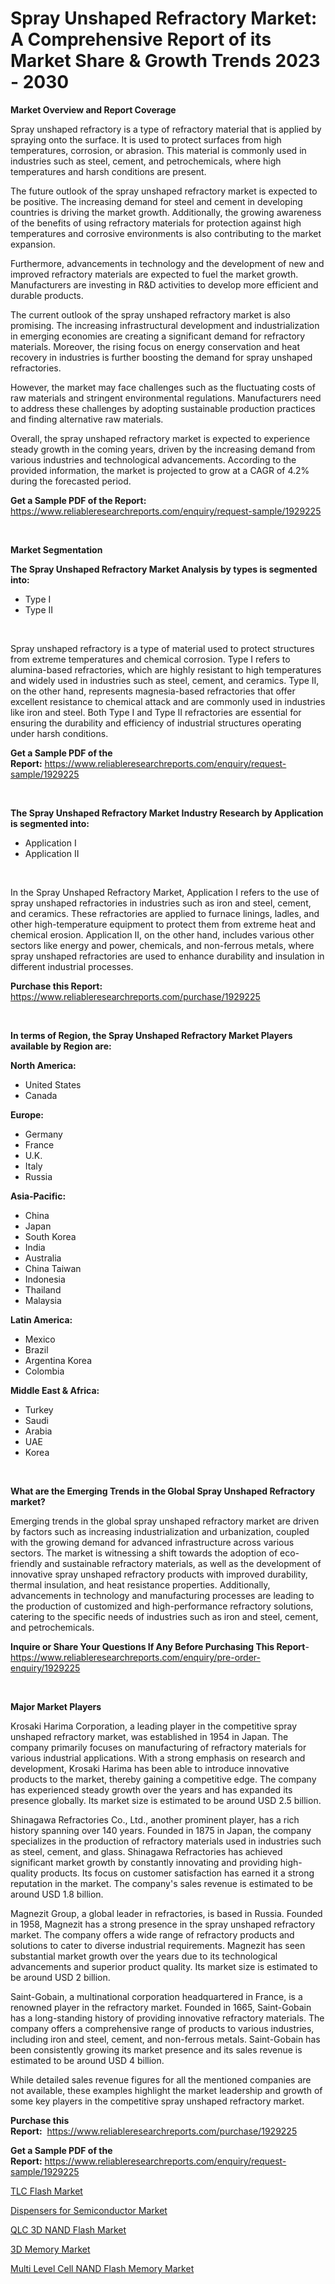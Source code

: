 <p><h1>Spray Unshaped Refractory Market: A Comprehensive Report of its Market Share & Growth Trends 2023 - 2030</h1></p><p><strong>Market Overview and Report Coverage</strong></p>
<p><p>Spray unshaped refractory is a type of refractory material that is applied by spraying onto the surface. It is used to protect surfaces from high temperatures, corrosion, or abrasion. This material is commonly used in industries such as steel, cement, and petrochemicals, where high temperatures and harsh conditions are present.</p><p>The future outlook of the spray unshaped refractory market is expected to be positive. The increasing demand for steel and cement in developing countries is driving the market growth. Additionally, the growing awareness of the benefits of using refractory materials for protection against high temperatures and corrosive environments is also contributing to the market expansion.</p><p>Furthermore, advancements in technology and the development of new and improved refractory materials are expected to fuel the market growth. Manufacturers are investing in R&D activities to develop more efficient and durable products.</p><p>The current outlook of the spray unshaped refractory market is also promising. The increasing infrastructural development and industrialization in emerging economies are creating a significant demand for refractory materials. Moreover, the rising focus on energy conservation and heat recovery in industries is further boosting the demand for spray unshaped refractories.</p><p>However, the market may face challenges such as the fluctuating costs of raw materials and stringent environmental regulations. Manufacturers need to address these challenges by adopting sustainable production practices and finding alternative raw materials.</p><p>Overall, the spray unshaped refractory market is expected to experience steady growth in the coming years, driven by the increasing demand from various industries and technological advancements. According to the provided information, the market is projected to grow at a CAGR of 4.2% during the forecasted period.</p></p>
<p><strong>Get a Sample PDF of the Report:</strong> <a href="https://www.reliableresearchreports.com/enquiry/request-sample/1929225">https://www.reliableresearchreports.com/enquiry/request-sample/1929225</a></p>
<p>&nbsp;</p>
<p><strong>Market Segmentation</strong></p>
<p><strong>The Spray Unshaped Refractory Market Analysis by types is segmented into:</strong></p>
<p><ul><li>Type I</li><li>Type II</li></ul></p>
<p>&nbsp;</p>
<p><p>Spray unshaped refractory is a type of material used to protect structures from extreme temperatures and chemical corrosion. Type I refers to alumina-based refractories, which are highly resistant to high temperatures and widely used in industries such as steel, cement, and ceramics. Type II, on the other hand, represents magnesia-based refractories that offer excellent resistance to chemical attack and are commonly used in industries like iron and steel. Both Type I and Type II refractories are essential for ensuring the durability and efficiency of industrial structures operating under harsh conditions.</p></p>
<p><strong>Get a Sample PDF of the Report:</strong>&nbsp;<a href="https://www.reliableresearchreports.com/enquiry/request-sample/1929225">https://www.reliableresearchreports.com/enquiry/request-sample/1929225</a></p>
<p>&nbsp;</p>
<p><strong>The Spray Unshaped Refractory Market Industry Research by Application is segmented into:</strong></p>
<p><ul><li>Application I</li><li>Application II</li></ul></p>
<p>&nbsp;</p>
<p><p>In the Spray Unshaped Refractory Market, Application I refers to the use of spray unshaped refractories in industries such as iron and steel, cement, and ceramics. These refractories are applied to furnace linings, ladles, and other high-temperature equipment to protect them from extreme heat and chemical erosion. Application II, on the other hand, includes various other sectors like energy and power, chemicals, and non-ferrous metals, where spray unshaped refractories are used to enhance durability and insulation in different industrial processes.</p></p>
<p><strong>Purchase this Report:</strong>&nbsp; <a href="https://www.reliableresearchreports.com/purchase/1929225">https://www.reliableresearchreports.com/purchase/1929225</a></p>
<p>&nbsp;</p>
<p><strong>In terms of Region, the Spray Unshaped Refractory Market Players available by Region are:</strong></p>
<p>
    <p> <strong> North America: </strong>
        <ul>
            <li>United States</li>
            <li>Canada</li>
        </ul>
        </p> 
    <p> <strong> Europe: </strong>
        <ul>
            <li>Germany</li>
            <li>France</li>
            <li>U.K.</li>
            <li>Italy</li>
            <li>Russia</li>
        </ul>
        </p> 
    <p> <strong> Asia-Pacific: </strong>
        <ul>
            <li>China</li>
            <li>Japan</li>
            <li>South Korea</li>
            <li>India</li>
            <li>Australia</li>
            <li>China Taiwan</li>
            <li>Indonesia</li>
            <li>Thailand</li>
            <li>Malaysia</li>
        </ul>
        </p> 
    <p> <strong> Latin America: </strong>
        <ul>
            <li>Mexico</li>
            <li>Brazil</li>
            <li>Argentina Korea</li>
            <li>Colombia</li>
        </ul>
        </p> 
    <p> <strong> Middle East & Africa: </strong>
        <ul>
            <li>Turkey</li>
            <li>Saudi</li>
            <li>Arabia</li>
            <li>UAE</li>
            <li>Korea</li>
        </ul>
    </p>
    </p>
<p>&nbsp;</p>
<p><strong>What are the Emerging Trends in the Global Spray Unshaped Refractory market?</strong></p>
<p><p>Emerging trends in the global spray unshaped refractory market are driven by factors such as increasing industrialization and urbanization, coupled with the growing demand for advanced infrastructure across various sectors. The market is witnessing a shift towards the adoption of eco-friendly and sustainable refractory materials, as well as the development of innovative spray unshaped refractory products with improved durability, thermal insulation, and heat resistance properties. Additionally, advancements in technology and manufacturing processes are leading to the production of customized and high-performance refractory solutions, catering to the specific needs of industries such as iron and steel, cement, and petrochemicals.</p></p>
<p><strong>Inquire or Share Your Questions If Any Before Purchasing This Report</strong>- <a href="https://www.reliableresearchreports.com/enquiry/pre-order-enquiry/1929225">https://www.reliableresearchreports.com/enquiry/pre-order-enquiry/1929225</a></p>
<p>&nbsp;</p>
<p><strong>Major Market Players</strong></p>
<p><p>Krosaki Harima Corporation, a leading player in the competitive spray unshaped refractory market, was established in 1954 in Japan. The company primarily focuses on manufacturing of refractory materials for various industrial applications. With a strong emphasis on research and development, Krosaki Harima has been able to introduce innovative products to the market, thereby gaining a competitive edge. The company has experienced steady growth over the years and has expanded its presence globally. Its market size is estimated to be around USD 2.5 billion.</p><p>Shinagawa Refractories Co., Ltd., another prominent player, has a rich history spanning over 140 years. Founded in 1875 in Japan, the company specializes in the production of refractory materials used in industries such as steel, cement, and glass. Shinagawa Refractories has achieved significant market growth by constantly innovating and providing high-quality products. Its focus on customer satisfaction has earned it a strong reputation in the market. The company's sales revenue is estimated to be around USD 1.8 billion.</p><p>Magnezit Group, a global leader in refractories, is based in Russia. Founded in 1958, Magnezit has a strong presence in the spray unshaped refractory market. The company offers a wide range of refractory products and solutions to cater to diverse industrial requirements. Magnezit has seen substantial market growth over the years due to its technological advancements and superior product quality. Its market size is estimated to be around USD 2 billion.</p><p>Saint-Gobain, a multinational corporation headquartered in France, is a renowned player in the refractory market. Founded in 1665, Saint-Gobain has a long-standing history of providing innovative refractory materials. The company offers a comprehensive range of products to various industries, including iron and steel, cement, and non-ferrous metals. Saint-Gobain has been consistently growing its market presence and its sales revenue is estimated to be around USD 4 billion.</p><p>While detailed sales revenue figures for all the mentioned companies are not available, these examples highlight the market leadership and growth of some key players in the competitive spray unshaped refractory market.</p></p>
<p><strong>Purchase this Report:</strong>&nbsp;&nbsp;<a href="https://www.reliableresearchreports.com/purchase/1929225">https://www.reliableresearchreports.com/purchase/1929225</a></p>
<p></p>
<p><strong>Get a Sample PDF of the Report:</strong>&nbsp;<a href="https://www.reliableresearchreports.com/enquiry/request-sample/1929225">https://www.reliableresearchreports.com/enquiry/request-sample/1929225</a></p>
<p><p><a href="https://medium.com/@madelynhowe/tlc-flash-market-analysis-its-cagr-market-segmentation-and-global-industry-overview-863993c0c96f">TLC Flash Market</a></p><p><a href="https://medium.com/@brayanborer/dispensers-for-semiconductor-market-size-cagr-trends-2024-2030-819a645f86aa">Dispensers for Semiconductor Market</a></p><p><a href="https://medium.com/@candiceveum/decoding-qlc-3d-nand-flash-market-metrics-market-share-trends-and-growth-patterns-a6e53c6427d2">QLC 3D NAND Flash Market</a></p><p><a href="https://medium.com/@ebbakautzer/3d-memory-market-analysis-its-cagr-market-segmentation-and-global-industry-overview-0eeeca0299e6">3D Memory Market</a></p><p><a href="https://medium.com/@madelynhowe/multi-level-cell-nand-flash-memory-market-comprehensive-assessment-by-type-application-and-e225364a9c39">Multi Level Cell NAND Flash Memory Market</a></p></p>